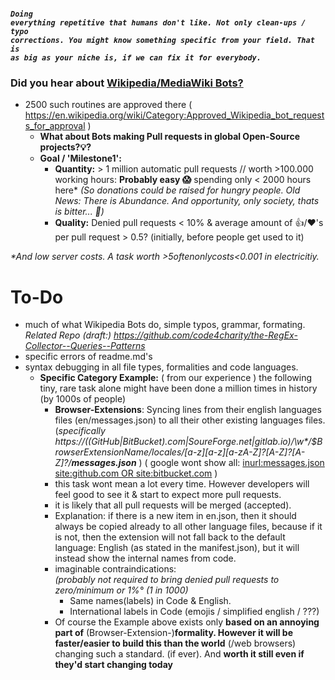 ##### <code>Doing everything repetitive that humans don't like. Not only clean-ups / typo corrections. You might know something specific from your field. That is as big as your niche is, if we can fix it for everybody.</code>

### Did you hear about [Wikipedia/MediaWiki Bots?](https://en.wikipedia.org/wiki/Wikipedia:Bots) 
 - 2500 such routines are approved there ( https://en.wikipedia.org/wiki/Category:Approved_Wikipedia_bot_requests_for_approval )
      - **What about Bots making Pull requests in global Open-Source projects?💡?**
      - **Goal / 'Milestone1':**  
          - **Quantity:**  > 1 million automatic pull requests // worth >100.000 working hours: **Probably easy 😱** spending only < 2000 hours here* _(So donations could be raised for hungry people. Old News: There is Abundance. And opportunity, only society, thats is bitter... 🤔)_
          - **Quality:** Denied pull requests < 10% & average amount of 👍/❤'s per pull request > 0.5? (initially, before people get used to it)    
          
_*And low server costs. A task worth >$5 often only costs <$0.001 in electricitiy._ 

# To-Do
- much of what Wikipedia Bots do, simple typos, grammar, formating. <br> _Related Repo (draft:)  https://github.com/code4charity/the-RegEx-Collector--Queries--Patterns_
- specific errors of readme.md's 
- syntax debugging in all file types, formalities and code languages. 
  - **Specific Category Example:** ( from our experience ) the following tiny, rare task alone might have been done a million times in history (by 1000s of people)
    - **Browser-Extensions**: Syncing lines from their english languages files (en/messages.json) to all their other existing languages files. (_specifically  https://((GitHub|BitBucket).com|SoureForge.net|gitlab.io)/\w*/$BrowserExtensionName/_locales/[a-z][a-z][a-zA-Z_]?[A-Z]?[A-Z]?/**messages.json**_ )   ( google wont show all: [inurl:messages.json  site:github.com OR site:bitbucket.com](https://www.google.com/search?q=inurl%3Amessages.json++site%3Agithub.com+OR+site%3Abitbucket.com) )
    - this task wont mean a lot every time. However developers will feel good to see it & start to expect more pull requests.
    - it is likely that all pull requests will be merged (accepted).
    - Explanation: if there is a new item in en.json, then it should always be copied already to all other language files, because if it is not, then the extension will not fall back to the default language: English (as stated in the manifest.json), but it will instead show the internal names from code.
    - imaginable contraindications: <br>_(probably not required to bring denied pull requests to zero/minimum or 1%° (1 in 1000)_ 
       - Same names(labels) in Code & English.
       - International labels in Code (emojis / simplified english / ???)
    - Of course the Example above exists only **based on an annoying part of** (Browser-Extension-)**formality.  However it will be faster/easier to build this than the world** (/web browsers) changing such a standard. (if ever). And **worth it still even if they'd start changing today**


